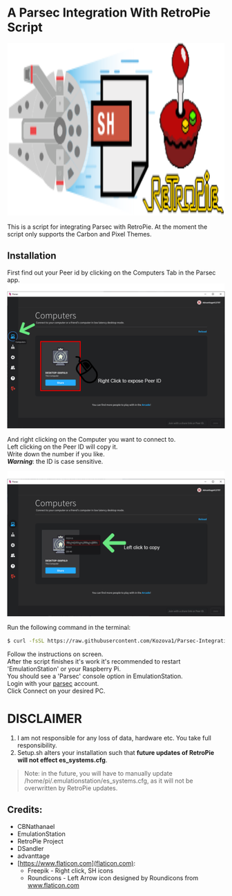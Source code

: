 # A Parsec Integration With RetroPie Script
<img src="./.github/RetroPie-Parsec.logo.svg" alt="The Logo" width="1600" height="400">

This is a script for integrating Parsec with RetroPie.
At the moment the script only supports the Carbon and Pixel Themes.

## Installation
First find out your Peer id by clicking on the Computers Tab in the Parsec app.
![image 1](./.github/parsec_1.png)

And right clicking on the Computer you want to connect to.  
Left clicking on the Peer ID will copy it.  
Write down the number if you like.  
***Warning***: the ID is case sensitive.  

![image 2](./.github/parsec_2.png)

Run the following command in the terminal:  
```bash
$ curl -fsSL https://raw.githubusercontent.com/Kozova1/Parsec-Integration-With-RetroPie/master/curlsetup.sh | sh
```
Follow the instructions on screen.  
After the script finishes it's work it's recommended to restart 'EmulationStation' or your Raspberry Pi.  
You should see a 'Parsec' console option in EmulationStation.  
Login with your [parsec](https://parsecgaming.com) account.  
Click Connect on your desired PC.  

# DISCLAIMER
1. I am not responsible for any loss of data, hardware etc. You take full responsibility.
2. Setup.sh alters your installation such that **future updates of RetroPie will not effect es_systems.cfg**.
> Note: in the future, you will have to manually update /home/pi/.emulationstation/es_systems.cfg, as it will not be overwritten by RetroPie updates.

## Credits:
- CBNathanael
- EmulationStation
- RetroPie Project
- DSandler
- advanttage
- [https://www.flaticon.com](flaticon.com):
	- Freepik - Right click, SH icons
	- Roundicons - Left Arrow icon designed by Roundicons from www.flaticon.com  
